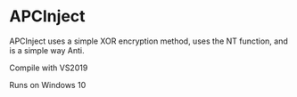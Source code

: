 # APCInject
APCInject uses a simple XOR encryption method, uses the NT function, and is a simple way Anti.

Compile with VS2019

Runs on Windows 10
